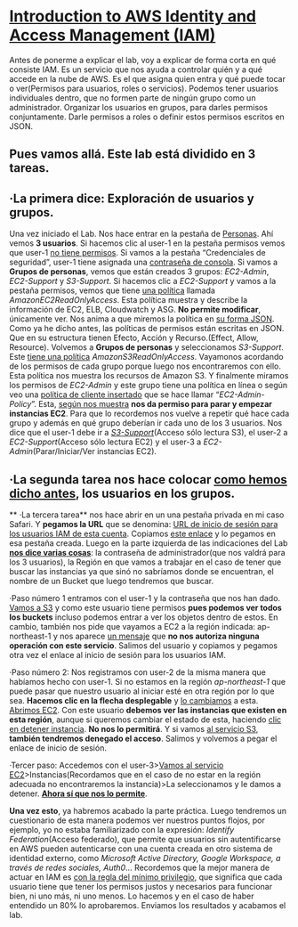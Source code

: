 # [Introduction to AWS Identity and Access Management (IAM)](/AWS-labs-oficiales/Lab2-IntroductiontoIAM/Capturas/00.png)

Antes de ponerme a explicar el lab, voy a explicar de forma corta en qué consiste IAM. Es un servicio que nos ayuda a controlar quién y a qué accede en la nube de AWS. Es el que asigna quien entra y qué puede tocar o ver(Permisos para usuarios, roles o servicios).
Podemos tener usuarios individuales dentro, que no formen parte de ningún grupo como un administrador.
Organizar los usuarios en grupos, para darles permisos conjuntamente. Darle permisos a roles o definir estos permisos escritos en JSON.

## Pues vamos allá. Este lab está dividido en 3 tareas.
## ·La primera dice: Exploración de usuarios y grupos.
Una vez iniciado el Lab. Nos hace entrar en la pestaña de [Personas](/AWS-labs-oficiales/Lab2-IntroductiontoIAM/Capturas/1.png). Ahí vemos **3 usuarios**. Si hacemos clic al user-1 en la pestaña permisos vemos que user-1 [no tiene permisos](/AWS-labs-oficiales/Lab2-IntroductiontoIAM/Capturas/2.png). Si vamos a la pestaña “Credenciales de seguridad”, user-1 tiene asignada una [contraseña de consola](/AWS-labs-oficiales/Lab2-IntroductiontoIAM/Capturas/3.png).
Si vamos a **Grupos de personas**, vemos que están creados 3 grupos: _EC2-Admin_, _EC2-Support_ y _S3-Support_.
Si hacemos clic a _EC2-Support_ y vamos a la pestaña permisos, vemos que tiene [una política](/AWS-labs-oficiales/Lab2-IntroductiontoIAM/Capturas/4.png) llamada _AmazonEC2ReadOnlyAccess_. Esta política muestra y describe la información de EC2, ELB, Cloudwatch y ASG. **No permite modificar**, únicamente ver. Nos anima a que miremos la política en [su forma JSON](/AWS-labs-oficiales/Lab2-IntroductiontoIAM/Capturas/5.png).
Como ya he dicho antes, las políticas de permisos están escritas en JSON. Que en su estructura tienen Efecto, Acción y Recurso.(Effect, Allow, Resource).
Volvemos a **Grupos de personas** y seleccionamos _S3-Support_. Este [tiene una política](/AWS-labs-oficiales/Lab2-IntroductiontoIAM/Capturas/6.png) _AmazonS3ReadOnlyAccess_. Vayamonos acordando de los permisos de cada grupo porque luego nos encontraremos con ello. Esta política nos muestra los recursos de Amazon S3.
Y finalmente miramos los permisos de _EC2-Admin_ y este grupo tiene una política en línea o según veo una [política de cliente insertado](/AWS-labs-oficiales/Lab2-IntroductiontoIAM/Capturas/8.png) que se hace llamar “_EC2-Admin-Policy_”. Esta, [según nos muestra](/AWS-labs-oficiales/Lab2-IntroductiontoIAM/Capturas/9.png) **nos da permiso para parar y empezar instancias EC2**.
Para que lo recordemos nos vuelve a repetir qué hace cada grupo y además en qué grupo deberían ir cada uno de los 3 usuarios. Nos dice que el user-1 debe ir a [_S3-Support_](/AWS-labs-oficiales/Lab2-IntroductiontoIAM/Capturas/10.png)(Acceso sólo lectura S3), el user-2 a _EC2-Support_(Acceso sólo lectura EC2) y el user-3 a _EC2-Admin_(Parar/Iniciar/Ver instancias EC2).
## ·La segunda tarea nos hace colocar [como hemos dicho antes](/AWS-labs-oficiales/Lab2-IntroductiontoIAM/Capturas/11.png), los usuarios en los grupos.
** ·La tercera tarea** nos hace abrir en un una pestaña privada en mi caso Safari. Y **pegamos la URL** que se denomina: [URL de inicio de sesión para los usuarios IAM de esta cuenta](/AWS-labs-oficiales/Lab2-IntroductiontoIAM/Capturas/12.png). Copiamos [este enlace](/AWS-labs-oficiales/Lab2-IntroductiontoIAM/Capturas/13.png) y lo pegamos en esa pestaña creada.
Luego en la parte izquierda de las indicaciones del Lab [**nos dice varias cosas**](/AWS-labs-oficiales/Lab2-IntroductiontoIAM/Capturas/14.png): la contraseña de administrador(que nos valdrá para los 3 usuarios), la Región en que vamos a trabajar en el caso de tener que buscar las instancias ya que sinó no sabríamos donde se encuentran, el nombre de un Bucket que luego tendremos que buscar.


·Paso número 1 entramos con el user-1 y la contraseña que nos han dado. [Vamos a S3](/AWS-labs-oficiales/Lab2-IntroductiontoIAM/Capturas/15.png) y como este usuario tiene permisos **pues podemos ver todos los buckets** incluso podemos entrar a ver los objetos dentro de estos. En cambio, también nos pide que vayamos a EC2 a la región indicada: ap-northeast-1 y nos aparece [un mensaje](/AWS-labs-oficiales/Lab2-IntroductiontoIAM/Capturas/17.png) que **no nos autoriza ninguna operación con este servicio**. Salimos del usuario y copiamos y pegamos otra vez el enlace al inicio de sesión para los usuarios IAM.

·Paso número 2: Nos registramos con user-2 de la misma manera que habíamos hecho con user-1. Si no estamos en la región _ap-northeast-1_ que puede pasar que nuestro usuario al iniciar esté en otra región por lo que sea. **Hacemos clic en la flecha desplegable** y [lo cambiamos](/AWS-labs-oficiales/Lab2-IntroductiontoIAM/Capturas/16.png) a esta. [Abrimos EC2](/AWS-labs-oficiales/Lab2-IntroductiontoIAM/Capturas/18.png). Con este usuario **debemos ver las instancias que existen en esta región**, aunque si queremos cambiar el estado de esta, haciendo [clic en detener instancia](/AWS-labs-oficiales/Lab2-IntroductiontoIAM/Capturas/19.png). **No nos lo permitirá**. Y si vamos [al servicio S3](/AWS-labs-oficiales/Lab2-IntroductiontoIAM/Capturas/20.png), **también tendremos denegado el acceso**. Salimos y volvemos a pegar el enlace de inicio de sesión.

·Tercer paso: Accedemos con el user-3>[Vamos al servicio EC2](/AWS-labs-oficiales/Lab2-IntroductiontoIAM/Capturas/21.png)>Instancias(Recordamos que en el caso de no estar en la región adecuada no encontraremos la instancia)>La seleccionamos y le damos a detener. [**Ahora sí que nos lo permite**](/AWS-labs-oficiales/Lab2-IntroductiontoIAM/Capturas/22.png).

**Una vez esto**, ya habremos acabado la parte práctica. Luego tendremos un cuestionario de esta manera podemos ver nuestros puntos flojos, por ejemplo, yo no estaba familiarizado con la expresión: _Identify Federation_(Acceso federado), que permite que usuarios sin autentificarse en AWS pueden autenticarse con una cuenta creada en otro sistema de identidad externo, como _Microsoft Active Directory, Google Workspace, a través de redes sociales, Auth0_… Recordemos que la mejor manera de actuar en IAM es <ins>con la regla del mínimo privilegio</ins>, que significa que cada usuario tiene que tener los permisos justos y necesarios para funcionar bien, ni uno más, ni uno menos. Lo hacemos y en el caso de haber entendido un 80% lo aprobaremos. Enviamos los resultados y acabamos el lab.
